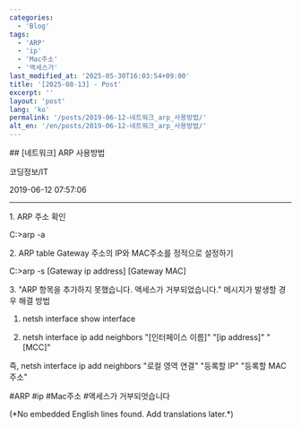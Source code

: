 ```yaml
---
categories:
  - 'Blog'
tags:
  - 'ARP'
  - 'ip'
  - 'Mac주소'
  - '액세스가'
last_modified_at: '2025-05-30T16:03:54+09:00'
title: '[2025-08-13] - Post'
excerpt: ''
layout: 'post'
lang: 'ko'
permalink: '/posts/2019-06-12-네트워크_arp_사용방법/'
alt_en: '/en/posts/2019-06-12-네트워크_arp_사용방법/'
---
```


<div class="lang-panel lang-ko" lang="ko">
## [네트워크] ARP 사용방법

코딩정보/IT

2019-06-12 07:57:06

* * *

1\. ARP 주소 확인

C:\>arp -a

2\. ARP table Gateway 주소의 IP와 MAC주소를 정적으로 설정하기

C:\>arp -s [Gateway ip address] [Gateway MAC]

3\. "ARP 항목을 추가하지 못했습니다. 액세스가 거부되었습니다." 메시지가 발생할 경우 해결 방법

1) netsh interface show interface

2) netsh interface ip add neighbors "[인터페이스 이름]" "[ip address]" "[MCC]"

즉, netsh interface ip add neighbors "로컬 영역 연결" "등록할 IP" "등록할 MAC주소"

  

#ARP #ip #Mac주소 #액세스가 거부되엇습니다


</div>
<div class="lang-panel lang-en" lang="en">
(*No embedded English lines found. Add translations later.*)

</div>

